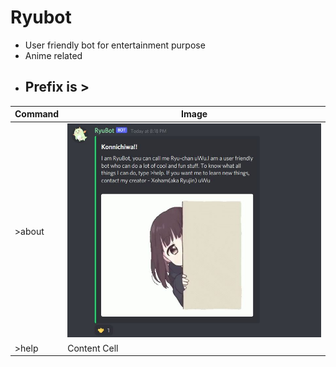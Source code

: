 # Ryubot

* User friendly bot for entertainment purpose
* Anime related
* ## Prefix is > ##

| Command  | Image |
| ------------- | ------------- |
| >about  | ![t](https://github.com/Soham13U/RyuBot/blob/master/Images/about.JPG)  |
| >help  | Content Cell  |
